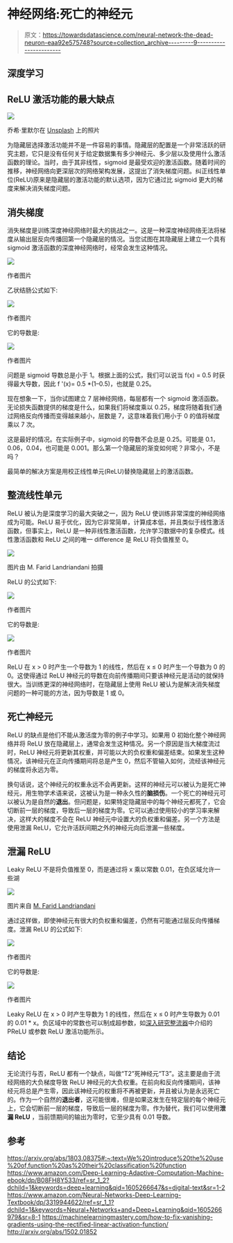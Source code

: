 # 神经网络:死亡的神经元

> 原文：<https://towardsdatascience.com/neural-network-the-dead-neuron-eaa92e575748?source=collection_archive---------9----------------------->

## 深度学习

## ReLU 激活功能的最大缺点

![](img/75d1422c06c1e078b9c12d3ea76ca113.png)

乔希·里默尔在 [Unsplash](https://unsplash.com?utm_source=medium&utm_medium=referral) 上的照片

为隐藏层选择激活功能并不是一件容易的事情。隐藏层的配置是一个非常活跃的研究主题，它只是没有任何关于给定数据集有多少神经元、多少层以及使用什么激活函数的理论。当时，由于其非线性，sigmoid 是最受欢迎的激活函数。随着时间的推移，神经网络向更深层次的网络架构发展，这提出了消失梯度问题。纠正线性单位(ReLU)原来是隐藏层的激活功能的默认选项，因为它通过比 sigmoid 更大的梯度来解决消失梯度问题。

## 消失梯度

消失梯度是训练深度神经网络时最大的挑战之一。这是一种深度神经网络无法将梯度从输出层反向传播回第一个隐藏层的情况。当您试图在其隐藏层上建立一个具有 sigmoid 激活函数的深度神经网络时，经常会发生这种情况。

![](img/a36bcc1abb01e2f4060110f667c692ba.png)

作者图片

乙状结肠公式如下:

![](img/1604c7c5a507943d867028c42e4f1019.png)

作者图片

它的导数是:

![](img/2317ed8347f3f7c6b09d4d8e5bf74c47.png)

作者图片

问题是 sigmoid 导数总是小于 1。根据上面的公式，我们可以说当 f(x) = 0.5 时获得最大导数，因此 f '(x)= 0.5 *(1–0.5)，也就是 0.25。

现在想象一下，当你试图建立 7 层神经网络，每层都有一个 sigmoid 激活函数。无论损失函数提供的梯度是什么，如果我们将梯度乘以 0.25，梯度将随着我们通过网络反向传播而变得越来越小，层数是 7，这意味着我们用小于 0 的值将梯度乘以 7 次。

这是最好的情况。在实际例子中，sigmoid 的导数不会总是 0.25。可能是 0.1，0.06，0.04，也可能是 0.001。那么第一个隐藏层的渐变如何呢？非常小，不是吗？

最简单的解决方案是用校正线性单元(ReLU)替换隐藏层上的激活函数。

## 整流线性单元

ReLU 被认为是深度学习的最大突破之一，因为 ReLU 使训练非常深度的神经网络成为可能。ReLU 易于优化，因为它非常简单，计算成本低，并且类似于线性激活函数，但事实上，ReLU 是一种非线性激活函数，允许学习数据中的复杂模式。线性激活函数和 ReLU 之间的唯一 diﬀerence 是 ReLU 将负值推至 0。

![](img/4d4a4eb7b72aba07204f1154e364e13f.png)

图片由 M. Farid Landriandani 拍摄

ReLU 的公式如下:

![](img/0838d1ed221b8e13f166ae0c487800de.png)

作者图片

它的导数是:

![](img/d5d088d94255410f20ef66261bc13342.png)

作者图片

ReLU 在 x > 0 时产生一个导数为 1 的线性，然后在 x ≤ 0 时产生一个导数为 0 的 0。这使得通过 ReLU 神经元的导数在向前传播期间只要该神经元是活动的就保持很大。当训练更深的神经网络时，在隐藏层上使用 ReLU 被认为是解决消失梯度问题的一种可能的方法，因为导数是 1 或 0。

## 死亡神经元

ReLU 的缺点是他们不能从激活度为零的例子中学习。如果用 0 初始化整个神经网络并将 ReLU 放在隐藏层上，通常会发生这种情况。另一个原因是当大梯度流过时，ReLU 神经元将更新其权重，并可能以大的负权重和偏差结束。如果发生这种情况，该神经元在正向传播期间将总是产生 0，然后不管输入如何，流经该神经元的梯度将永远为零。

换句话说，这个神经元的权重永远不会再更新。这样的神经元可以被认为是死亡神经元，用生物学术语来说，这被认为是一种永久性的**脑损伤**。一个死亡的神经元可以被认为是自然的**退出**。但问题是，如果特定隐藏层中的每个神经元都死了，它会切断前一层的梯度，导致后一层的梯度为零。它可以通过使用较小的学习率来解决，这样大的梯度不会在 ReLU 神经元中设置大的负权重和偏差。另一个方法是使用泄漏 ReLU，它允许活跃间期之外的神经元向后泄漏一些梯度。

## 泄漏 ReLU

Leaky ReLU 不是将负值推至 0，而是通过将 x 乘以常数 0.01，在负区域允许一些湖

![](img/a5c3ceac0ff5b435dec7c1ebe73357c9.png)

图片来自 [M. Farid Landriandani](https://www.linkedin.com/in/landriandani/)

通过这样做，即使神经元有很大的负权重和偏差，仍然有可能通过层反向传播梯度。泄漏 ReLU 的公式如下:

![](img/332f57e0f158f733208f0bea5808fc2b.png)

作者图片

它的导数是:

![](img/4efb84024f04e03df4ef96aeb17ee900.png)

作者图片

Leaky ReLU 在 x > 0 时产生导数为 1 的线性，然后在 x ≤ 0 时产生导数为 0.01 的 0.01 * x。负区域中的常数也可以制成超参数，如[深入研究整流器](http://arxiv.org/abs/1502.01852)中介绍的 PReLU 或参数 ReLU 激活功能所示。

## 结论

无论流行与否，ReLU 都有一个缺点，叫做“T2”死神经元“T3”。这主要是由于流经网络的大负梯度导致 ReLU 神经元的大负权重。在前向和反向传播期间，该神经元将总是产生零，因此该神经元的权重将不再被更新，并且被认为是永远死亡的。作为一个自然的**退出者**，这可能很难，但是如果这发生在特定层的每个神经元上，它会切断前一层的梯度，导致后一层的梯度为零。作为替代，我们可以使用**泄漏 ReLU** ，当前馈期间的输出为零时，它至少具有 0.01 导数。

## 参考

<https://arxiv.org/abs/1803.08375#:~:text=We%20introduce%20the%20use%20of,function%20as%20their%20classification%20function>  <https://www.amazon.com/Deep-Learning-Adaptive-Computation-Machine-ebook/dp/B08FH8Y533/ref=sr_1_2?dchild=1&keywords=deep+learning&qid=1605266647&s=digital-text&sr=1-2>  <https://www.amazon.com/Neural-Networks-Deep-Learning-Textbook/dp/3319944622/ref=sr_1_1?dchild=1&keywords=Neural+Networks+and+Deep+Learning&qid=1605266979&sr=8-1>  <https://machinelearningmastery.com/how-to-fix-vanishing-gradients-using-the-rectified-linear-activation-function/>  <http://arxiv.org/abs/1502.01852> 